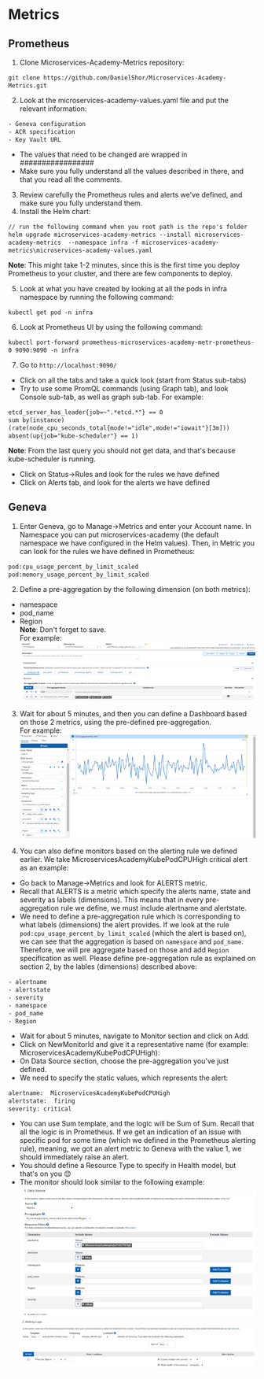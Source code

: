 # Metrics
## Prometheus
1. Clone Microservices-Academy-Metrics repository: 
```
git clone https://github.com/DanielShor/Microservices-Academy-Metrics.git
```

2. Look at the microservices-academy-values.yaml file and put the relevant information:
```
- Geneva configuration
- ACR specification
- Key Vault URL  
```
- The values that need to be changed are wrapped in #################
- Make sure you fully understand all the values described in there, and that you read all the comments. 

3. Review carefully the Prometheus rules and alerts we've defined, and make sure you fully understand them. 
4. Install the Helm chart:
```
// run the following command when you root path is the repo's folder
helm upgrade microservices-academy-metrics --install microservices-academy-metrics  --namespace infra -f microservices-academy-metrics\microservices-academy-values.yaml
```
**Note**: This might take 1-2 minutes, since this is the first time you deploy Prometheus to your cluster, and there are few components to deploy.

5. Look at what you have created by looking at all the pods in infra namespace by running the following command:
```
kubectl get pod -n infra
```
6. Look at Prometheus UI by using the following command:
```
kubectl port-forward prometheus-microservices-academy-metr-prometheus-0 9090:9090 -n infra
```
7. Go to `http://localhost:9090/`
- Click on all the tabs and take a quick look (start from Status sub-tabs)
- Try to use some PromQL commands (using Graph tab), and look Console sub-tab, as well as graph sub-tab. For example:
```
etcd_server_has_leader{job=~".*etcd.*"} == 0
sum by(instance) (rate(node_cpu_seconds_total{mode!="idle",mode!="iowait"}[3m]))
absent(up{job="kube-scheduler"} == 1) 
```
**Note**: From the last query you should not get data, and that's because kube-scheduler is running.
- Click on Status->Rules and look for the rules we have defined
- Click on Alerts tab, and look for the alerts we have defined
  
  

## Geneva

1. Enter Geneva, go to Manage->Metrics and enter your Account name. In Namespace you can put microservices-academy (the default namespace we have configured in the Helm values). Then, in Metric you can look for the rules we have defined in Prometheus:
```
pod:cpu_usage_percent_by_limit_scaled
pod:memory_usage_percent_by_limit_scaled
```
2. Define a pre-aggregation by the following dimension (on both metrics): 
- namespace
- pod_name
- Region  
**Note**: Don't forget to save.  
For example:  
![MetricExample](MetricExample.png)  

3. Wait for about 5 minutes, and then you can define a Dashboard based on those 2 metrics, using the pre-defined pre-aggregation.  
For example:  
![DashBoardExample](DashBoardExample.png)  

4. You can also define monitors based on the alerting rule we defined earlier. We take MicroservicesAcademyKubePodCPUHigh critical alert as an example:
- Go back to Manage->Metrics and look for ALERTS metric.
- Recall that ALERTS is a metric which specify the alerts name, state and severity as labels (dimensions). This means that in every pre-aggregation rule we define, we must include alertname and alertstate.
- We need to define a pre-aggregation rule which is corresponding to what labels (dimensions) the alert provides. If we look at the rule `pod:cpu_usage_percent_by_limit_scaled` (which the alert is based on), we can see that the aggregation is based on `namespace` and `pod_name`. Therefore, we will pre aggregate based on those and add `Region` specification as well. Please define pre-aggregation rule as explained on section 2, by the lables (dimensions) described above:
```
- alertname
- alertstate
- severity
- namespace
- pod_name
- Region
```
- Wait for about 5 minutes, navigate to Monitor section and click on Add. 
- Click on NewMonitorId and give it a representative name (for example: MicroservicesAcademyKubePodCPUHigh):
- On Data Source section, choose the pre-aggregation you've just defined.
- We need to specify the static values, which represents the alert:
```
alertname:  MicroservicesAcademyKubePodCPUHigh
alertstate:  firing
severity: critical
```
- You can use Sum template, and the logic will be Sum of Sum. Recall that all the logic is in Prometheus. If we get an indication of an issue with specific pod for some time (which we defined in the Prometheus alerting rule), meaning, we got an alert metric to Geneva with the value 1, we should immediately raise an alert.
- You should define a Resource Type to specify in Health model, but that's on you 😊 
- The monitor should look similar to the following example:  
![MonitorExample1](MonitorExample1.png)  
![MonitorExample2](MonitorExample2.png)  



   
